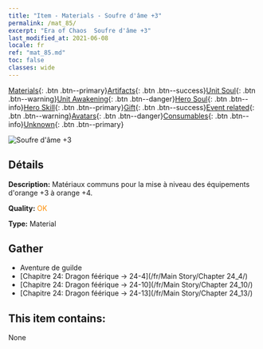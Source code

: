 ```yaml
---
title: "Item - Materials - Soufre d'âme +3"
permalink: /mat_85/
excerpt: "Era of Chaos  Soufre d'âme +3"
last_modified_at: 2021-06-08
locale: fr
ref: "mat_85.md"
toc: false
classes: wide
---
```

 [Materials](/ItemsFR/){: .btn .btn--primary}[Artifacts](/ItemsFR/Artifacts/){: .btn .btn--success}[Unit Soul](/ItemsFR/UnitSoul/){: .btn .btn--warning}[Unit Awakening](/ItemsFR/UnitAwakening/){: .btn .btn--danger}[Hero Soul](/ItemsFR/HeroSoul/){: .btn .btn--info}[Hero Skill](/ItemsFR/HeroSkill/){: .btn .btn--primary}[Gift](/ItemsFR/Gift/){: .btn .btn--success}[Event related](/ItemsFR/Events/){: .btn .btn--warning}[Avatars](/ItemsFR/Avatars/){: .btn .btn--danger}[Consumables](/ItemsFR/Consumables/){: .btn .btn--info}[Unknown](/ItemsFR/Unknown/){: .btn .btn--primary}

 ![Soufre d'âme +3](/images/t/i_cailiao_liuhuang3.png)

## Détails
 **Description:** Matériaux communs pour la mise à niveau des équipements d'orange +3 à orange +4.

 **Quality:** <span style="color: #FF8C00">OK</span>

 **Type:** Material

## Gather

*    Aventure de guilde 
*    [Chapitre 24: Dragon féérique -> 24-4](/fr/Main Story/Chapter 24_4/) 
*    [Chapitre 24: Dragon féérique -> 24-10](/fr/Main Story/Chapter 24_10/) 
*    [Chapitre 24: Dragon féérique -> 24-13](/fr/Main Story/Chapter 24_13/) 

## This item contains:

  None


